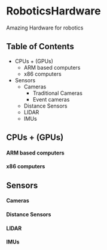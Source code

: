 # RoboticsHardware
Amazing Hardware for robotics

## Table of Contents
- CPUs + (GPUs)
  - ARM based computers
  - x86 computers
- Sensors
  - Cameras
    - Traditional Cameras
    - Event cameras
  - Distance Sensors
  - LIDAR
  - IMUs

## CPUs + (GPUs)
#### ARM based computers

#### x86 computers

## Sensors
#### Cameras

#### Distance Sensors

#### LIDAR

#### IMUs

 
